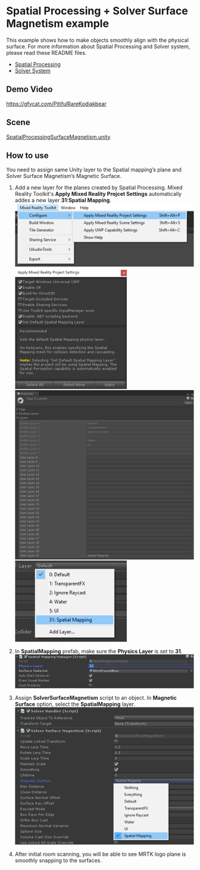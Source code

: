 # Spatial Processing + Solver Surface Magnetism example
This example shows how to make objects smoothly align with the physical surface. For more information about Spatial Processing and Solver system, please read these README files.
- [Spatial Processing](/Assets/HoloToolkit/SpatialMapping/README.md)
- [Solver System](/Assets/HoloToolkit-Examples/Utilities/Readme/README_SolverSystem.md)

## Demo Video
https://gfycat.com/PitifulRareKodiakbear

## Scene
[SpatialProcessingSurfaceMagnetism.unity](/Assets/HoloToolkit-Examples/SpatialMapping/Scenes/SpatialProcessingSurfaceMagnetism.unity)

## How to use 
You need to assign same Unity layer to the Spatial mapping’s plane and Solver Surface Magnetism’s Magnetic Surface.

1. Add a new layer for the planes created by Spatial Processing. Mixed Reality Toolkit's **Apply Mixed Reality Projcet Settings** automatically addes a new layer **31:Spatial Mapping**. <img src="/External/ReadMeImages/MRTK_SurfaceMagnetism1.png" width="550"> <img src="/External/ReadMeImages/MRTK_SurfaceMagnetism2.png" width="300"> <img src="/External/ReadMeImages/MRTK_SurfaceMagnetism3.png" width="550"> <img src="/External/ReadMeImages/MRTK_SurfaceMagnetism4.png" width="300">

2. In **SpatialMapping** prefab, make sure the **Physics Layer** is set to **31**. <br/><img src="/External/ReadMeImages/MRTK_SurfaceMagnetism5.png" width="550">

3. Assign **SolverSurfaceMagnetism** script to an object. In **Magnetic Surface** option, select the **SpatialMapping** layer.<br/><img src="/External/ReadMeImages/MRTK_SurfaceMagnetism6.png" width="550">

4. After initial room scanning, you will be able to see MRTK logo plane is smoothly snapping to the surfaces.

 

